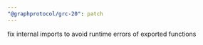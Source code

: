 ```yaml
---
"@graphprotocol/grc-20": patch
---
```


fix internal imports to avoid runtime errors of exported functions
